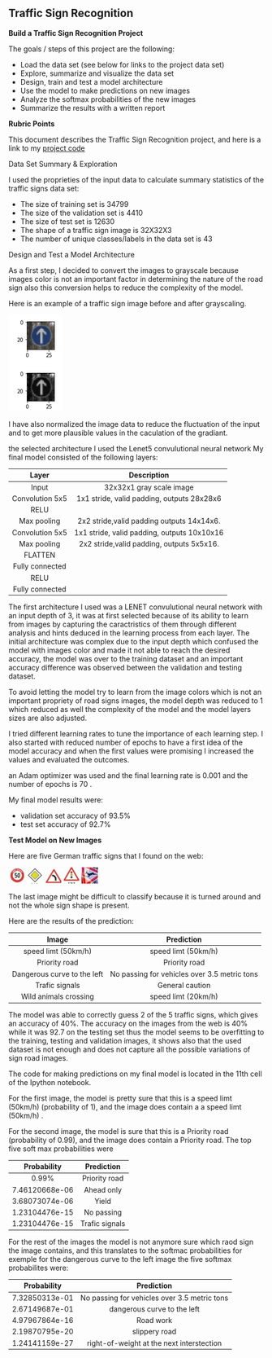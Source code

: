 
[//]: # (Image References)
[image1]:./color_gray.png
[image2]:./sign_2.jpg
[image3]:./sign_12.jpg
[image4]:./sign_20.jpg
[image5]:./sign_26.jpg
[image6]:./sign_31.jpg

**Traffic Sign Recognition**
---

**Build a Traffic Sign Recognition Project**

The goals / steps of this project are the following:
* Load the data set (see below for links to the project data set)
* Explore, summarize and visualize the data set
* Design, train and test a model architecture
* Use the model to make predictions on new images
* Analyze the softmax probabilities of the new images
* Summarize the results with a written report


**Rubric Points**

This document describes the Traffic Sign Recognition project, and here is a link to my [project code](https://github.com/Walpro/CarND-Traffic-Sign-Classifier/blob/master/Traffic_Sign_Classifier.ipynb)

Data Set Summary & Exploration


I used the proprieties of the input data to calculate summary statistics of the traffic
signs data set:

* The size of training set is 34799
* The size of the validation set is 4410
* The size of test set is 12630
* The shape of a traffic sign image is 32X32X3
* The number of unique classes/labels in the data set is 43

Design and Test a Model Architecture

As a first step, I decided to convert the images to grayscale because images color is not an important
factor in determining the nature of the road sign also this conversion helps to reduce
the complexity of the model.

Here is an example of a traffic sign image before and after grayscaling.

![color to gray_scale][image1]

I have also normalized the image data to reduce the fluctuation of the input
and to get more plausible values in the caculation of the gradiant.

the selected architecture I used the Lenet5 convulutional neural network 
My final model consisted of the following layers:

| Layer         		|     Description	        					| 
|:---------------------:|:---------------------------------------------:| 
| Input         		| 32x32x1 gray scale image   							| 
| Convolution 5x5     	| 1x1 stride, valid padding, outputs  28x28x6 	|
| RELU					|												|
| Max pooling	      	| 2x2 stride,valid padding  outputs 14x14x6.				|
| Convolution 5x5	    |  1x1 stride, valid padding, outputs  10x10x16     									|
| Max pooling	      	| 2x2 stride,valid padding,  outputs 5x5x16.				|
| FLATTEN				|												|
| Fully connected		|      									|
|  RELU					|												|
|Fully connected		|      									|




The first architecture I used was a LENET convulutional neural network with an input depth of 3, it was at first selected because of its ability to learn from images by capturing the caractristics of them through different analysis and hints deduced in the learning process from each layer.
The initial architecture was complex due to the input depth which confused the model with images color and made it not able to reach the desired accuracy, the model was over to the training dataset and an important accuracy difference was observed between the validation and testing dataset.

To avoid letting the model try to learn from the image colors which is not an important propriety of road signs images, the model depth was reduced to 1 which reduced as well the complexity of the model and the model layers sizes are also adjusted.

I tried different learning rates to tune the importance of each learning step.
I also started with reduced number of epochs to have a first idea of the model accuracy and when the first values were promising I increased the values and evaluated the outcomes.

an Adam optimizer was used and the final learning rate is  0.001 and the number of epochs is 70 .

My final model results were:
* validation set accuracy of 93.5% 
* test set accuracy of 92.7%
 
**Test Model on New Images**

Here are five German traffic signs that I found on the web:

![alt text][image2] ![alt text][image3] ![alt text][image4] 
![alt text][image5] ![alt text][image6]

The last image might be difficult to classify because it is turned around 
and not the whole sign shape is present.

Here are the results of the prediction:

| Image			        |     Prediction	        					| 
|:---------------------:|:---------------------------------------------:| 
| speed limt (50km/h)      		| speed limt (50km/h)   									| 
| Priority road     			| Priority road 									|
| Dangerous curve to the left					| No passing for vehicles over 3.5 metric tons											|
| Trafic signals      		| General caution					 				|
| Wild animals crossing			| speed limt (20km/h)      							|


The model was able to correctly guess 2 of the 5 traffic signs, which gives an accuracy of 40%.
The accuracy on the images from the web is 40% while it was 92.7 on the testing set thus  the model seems to be overfitting
to the training, testing and validation images, it shows also that the used dataset is not enough and does not capture all the possible variations of sign road images.

The code for making predictions on my final model is located in the 11th cell of the Ipython notebook.

For the first image, the model is pretty sure that this is a speed limt (50km/h) (probability of 1), and the image does contain a a speed limt (50km/h) . 

For the second image, the model is sure that this is a Priority road (probability of 0.99), and the image does contain a Priority road. The top five soft max probabilities were

| Probability         	|     Prediction	        					| 
|:---------------------:|:---------------------------------------------:| 
| 0.99%       			| Priority road								| 
|  7.46120668e-06    				| Ahead only									|
| 3.68073074e-06 					| Yield											|
| 1.23104476e-15      			| No passing		 				|
| 1.23104476e-15			    |  Trafic signals      							|

For the rest of the images the model is not anymore sure which raod sign the image contains, and this translates to the softmac probabilities for exemple for the dangerous curve to the left	image the five softmax probabilites were:

| Probability         	|     Prediction	        					| 
|:---------------------:|:---------------------------------------------:| 
| 7.32850313e-01       			| No passing for vehicles over 3.5 metric tons									| 
| 2.67149687e-01   				| dangerous curve to the left							|
| 4.97967864e-16 					| Road work											|
| 2.19870795e-20      			| slippery road	 				|
| 1.24141159e-27	    |  right-of-weight at the next interstection      							|

